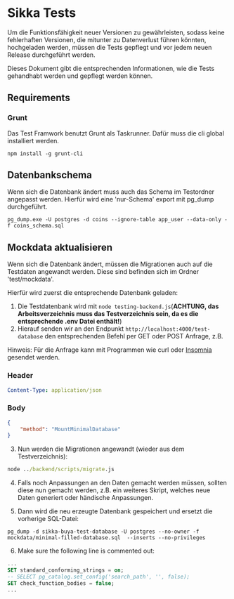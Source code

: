 # Sikka Tests

Um die Funktionsfähigkeit neuer Versionen zu gewährleisten,
sodass keine fehlerhaften Versionen, die mitunter zu Datenverlust führen könnten,
hochgeladen werden, müssen die Tests gepflegt und vor jedem neuen Release
durchgeführt werden.

Dieses Dokument gibt die entsprechenden Informationen, wie die Tests gehandhabt werden und gepflegt
werden können.

## Requirements

### Grunt

Das Test Framwork benutzt Grunt als Taskrunner. Dafür muss die cli global installiert 
werden.

```cli
npm install -g grunt-cli
```



## Datenbankschema

Wenn sich die Datenbank ändert muss auch das Schema im Testordner angepasst werden.
Hierfür wird eine 'nur-Schema' export mit pg_dump durchgeführt.

```
pg_dump.exe -U postgres -d coins --ignore-table app_user --data-only -f coins_schema.sql
```

## Mockdata aktualisieren

Wenn sich die Datenbank ändert, müssen die Migrationen auch auf die Testdaten angewandt werden.
Diese sind befinden sich im Ordner 'test/mockdata'.

Hierfür wird zuerst die entsprechende Datenbank geladen:

1. Die Testdatenbank wird mit `node testing-backend.js`(**ACHTUNG, das Arbeitsverzeichnis muss das Testverzeichnis sein, da es die entsprechende .env Datei enthält!**)
2. Hierauf senden wir an den Endpunkt `http://localhost:4000/test-database` den entsprechenden Befehl per GET oder POST Anfrage, z.B. 

Hinweis: Für die Anfrage kann mit Programmen wie curl oder [Insomnia](https://insomnia.rest/) gesendet werden.

### Header 
```yaml
Content-Type: application/json
```
### Body
```json
{
	"method": "MountMinimalDatabase"
}
```
3. Nun werden die Migrationen angewandt (wieder aus dem Testverzeichnis):
```cmd
node ../backend/scripts/migrate.js
```
4. Falls noch Anpassungen an den Daten gemacht werden müssen, sollten diese nun gemacht werden, z.B. ein weiteres Skript, welches neue Daten generiert oder händische Anpassungen.

5. Dann wird die neu erzeugte Datenbank gespeichert und ersetzt die vorherige SQL-Datei: 
```
pg_dump -d sikka-buya-test-database -U postgres --no-owner -f mockdata/minimal-filled-database.sql  --inserts --no-privileges
```

6. Make sure the following line is commented out:
```sql
...
SET standard_conforming_strings = on;
-- SELECT pg_catalog.set_config('search_path', '', false);
SET check_function_bodies = false;
...
```


